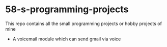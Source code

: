 # 58-s-programming-projects
This repo contains all the small programming projects or hobby projects of mine
* A voicemail module which can send gmail via voice
